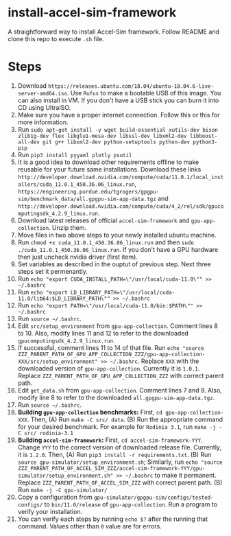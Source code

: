 # install-accel-sim-framework
A straightforward way to install Accel-Sim framework. Follow README and clone this repo to execute `.sh` file.

# Steps
1) Download `https://releases.ubuntu.com/18.04/ubuntu-18.04.6-live-server-amd64.iso`. Use `Rufus` to make a bootable USB of this image. You can also install in VM. If you don't have a USB stick you can burn it into CD using UltraISO.
2) Make sure you have a proper internet connection. Follow this or this for more information.
3) Run `sudo apt-get install -y wget build-essential xutils-dev bison zlib1g-dev flex libglu1-mesa-dev libssl-dev libxml2-dev libboost-all-dev git g++ libxml2-dev python-setuptools python-dev python3-pip`
4) Run `pip3 install pyyaml plotly psutil`
5) It is a good idea to download other requirements offline to make reusable for your future same installations. Download these links `http://developer.download.nvidia.com/compute/cuda/11.0.1/local_installers/cuda_11.0.1_450.36.06_linux.run`, `https://engineering.purdue.edu/tgrogers/gpgpu-sim/benchmark_data/all.gpgpu-sim-app-data.tgz` and `http://developer.download.nvidia.com/compute/cuda/4_2/rel/sdk/gpucomputingsdk_4.2.9_linux.run`.
6) Download latest releases of official `accel-sim-framework` and `gpu-app-collection`. Unzip them.
7) Move files in two above steps to your newly installed ubuntu machine.
8) Run `chmod +x cuda_11.0.1_450.36.06_linux.run` and then `sudo ./cuda_11.0.1_450.36.06_linux.run`. If you don't have a GPU hardware then just uncheck nvidia driver (first item).
9) Set variables as described in the ouptut of previous step. Next three steps set it permenantly.
10) Run `echo "export CUDA_INSTALL_PATH=\"/usr/local/cuda-11.0\"" >> ~/.bashrc`
11) Run `echo "export LD_LIBRARY_PATH=\"/usr/local/cuda-11.0/lib64:$LD_LIBRARY_PATH\"" >> ~/.bashrc`
12) Run `echo "export PATH=\"/usr/local/cuda-11.0/bin:$PATH\"" >> ~/.bashrc`
13) Run `source ~/.bashrc`.
14) Edit `src/setup_environment` from `gpu-app-collection`. Comment lines 8 to 10. Also, modify lines 11 and 12 to refer to the downloaded `gpucomputingsdk_4.2.9_linux.run`.
15) If successful, comment lines 11 to 14 of that file. Run `echo "source ZZZ_PARENT_PATH_OF_GPU_APP_COLLECTION_ZZZ/gpu-app-collection-XXX/src/setup_environment" >> ~/.bashrc`. Replace `XXX` with the downloaded version of `gpu-app-collection`. Currently it is `1.0.1`. Replace `ZZZ_PARENT_PATH_OF_GPU_APP_COLLECTION_ZZZ` with correct parent path.
16) Edit `get_data.sh` from `gpu-app-collection`. Comment lines 7 and 9. Also, modify line 8 to refer to the downloaded `all.gpgpu-sim-app-data.tgz`.
17) Run `source ~/.bashrc`.
18) **Building `gpu-app-collection` benchmarks:** First, `cd gpu-app-collection-XXX`. Then, (A) Run `make -C src/ data`. (B) Run the appropriate command for your desired benchmark. For example for `Rodinia 3.1`, run `make -j -C src/ rodinia-3.1`
19) **Building `accel-sim-framework`:** First, `cd accel-sim-framework-YYY`. Change `YYY` to the correct version of downloaded release file. Currently, it is `1.2.0`. Then, (A) Run `pip3 install -r requirements.txt`. (B) Run `source gpu-simulator/setup_environment.sh`; Similarly, run `echo "source ZZZ_PARENT_PATH_OF_ACCEL_SIM_ZZZ/accel-sim-framework-YYY/gpu-simulator/setup_environment.sh" >> ~/.bashrc` to make it permanent. Replace `ZZZ_PARENT_PATH_OF_ACCEL_SIM_ZZZ` with correct parent path. (B) Run `make -j -C gpu-simulator/`
20) Copy a configuration from `gpu-simulator/gpgpu-sim/configs/tested-configs/` to `bin/11.0/release` of `gpu-app-collection`. Run a program to verify your installation.
21) You can verify each steps by running `echo $?` after the running that command. Values other than `0` value are for errors.
